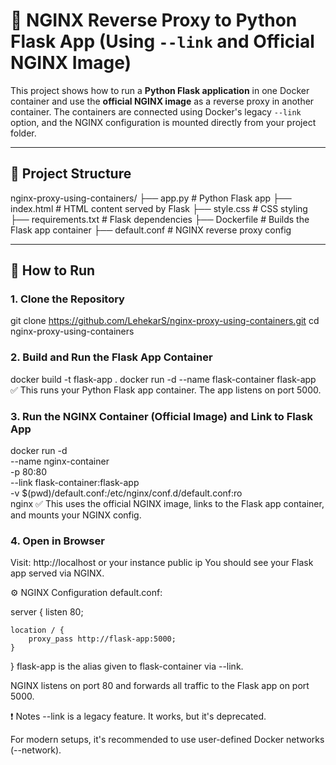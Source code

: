# 🔁 NGINX Reverse Proxy to Python Flask App (Using `--link` and Official NGINX Image)

This project shows how to run a **Python Flask application** in one Docker container and use the **official NGINX image** as a reverse proxy in another container. The containers are connected using Docker's legacy `--link` option, and the NGINX configuration is mounted directly from your project folder.

---

## 📁 Project Structure

nginx-proxy-using-containers/
├── app.py # Python Flask app
├── index.html # HTML content served by Flask
├── style.css # CSS styling
├── requirements.txt # Flask dependencies
├── Dockerfile # Builds the Flask app container
├── default.conf # NGINX reverse proxy config


---

## 🚀 How to Run

### 1. Clone the Repository

git clone https://github.com/LehekarS/nginx-proxy-using-containers.git
cd nginx-proxy-using-containers

### 2. Build and Run the Flask App Container

docker build -t flask-app .
docker run -d --name flask-container flask-app
✅ This runs your Python Flask app container. The app listens on port 5000.

### 3. Run the NGINX Container (Official Image) and Link to Flask App
   
docker run -d \
  --name nginx-container \
  -p 80:80 \
  --link flask-container:flask-app \
  -v $(pwd)/default.conf:/etc/nginx/conf.d/default.conf:ro \
  nginx
✅ This uses the official NGINX image, links to the Flask app container, and mounts your NGINX config.

### 4. Open in Browser
Visit: http://localhost or your instance public ip
You should see your Flask app served via NGINX.

⚙️ NGINX Configuration
default.conf:

server {
    listen 80;

    location / {
        proxy_pass http://flask-app:5000;
    }
}
flask-app is the alias given to flask-container via --link.

NGINX listens on port 80 and forwards all traffic to the Flask app on port 5000.


❗ Notes
--link is a legacy feature. It works, but it's deprecated.

For modern setups, it's recommended to use user-defined Docker networks (--network).
